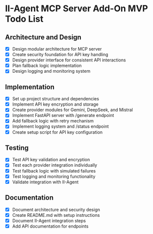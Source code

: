# II-Agent MCP Server Add-On MVP Todo List

## Architecture and Design
- [x] Design modular architecture for MCP server
- [x] Create security foundation for API key handling
- [x] Design provider interface for consistent API interactions
- [x] Plan fallback logic implementation
- [x] Design logging and monitoring system

## Implementation
- [x] Set up project structure and dependencies
- [x] Implement API key encryption and storage
- [x] Create provider modules for Gemini, DeepSeek, and Mistral
- [x] Implement FastAPI server with /generate endpoint
- [x] Add fallback logic with retry mechanism
- [x] Implement logging system and /status endpoint
- [x] Create setup script for API key configuration

## Testing
- [x] Test API key validation and encryption
- [x] Test each provider integration individually
- [x] Test fallback logic with simulated failures
- [x] Test logging and monitoring functionality
- [x] Validate integration with II-Agent

## Documentation
- [x] Document architecture and security design
- [x] Create README.md with setup instructions
- [x] Document II-Agent integration steps
- [x] Add API documentation for endpoints

